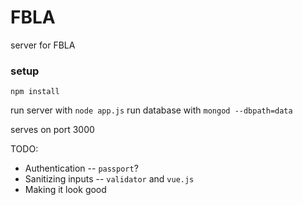 # FBLA
server for FBLA

### setup
```
npm install
```
run server with ```node app.js```
run database with ```mongod --dbpath=data```

serves on port 3000

TODO:
- Authentication -- ```passport```?
- Sanitizing inputs -- ```validator``` and ```vue.js```
- Making it look good
